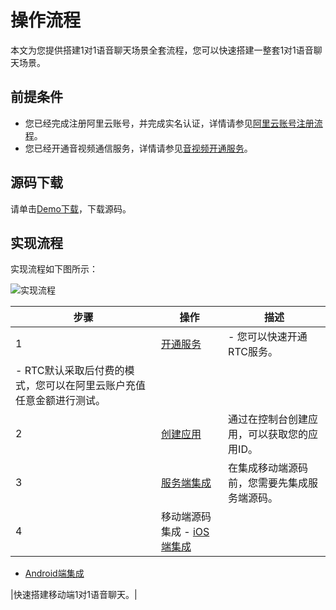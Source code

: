 # 操作流程

本文为您提供搭建1对1语音聊天场景全套流程，您可以快速搭建一整套1对1语音聊天场景。

## 前提条件

-   您已经完成注册阿里云账号，并完成实名认证，详情请参见[阿里云账号注册流程](https://help.aliyun.com/document_detail/37195.html#concept-gpr-axx-wdb)。
-   您已经开通音视频通信服务，详情请参见[音视频开通服务](https://help.aliyun.com/document_detail/111590.html#task-1797646)。

## 源码下载

请单击[Demo下载](https://github.com/aliyun/AliRTC-UserCase-VoiceCallSolution_1To1/tree/master)，下载源码。

## 实现流程

实现流程如下图所示：

![实现流程](https://static-aliyun-doc.oss-accelerate.aliyuncs.com/assets/img/zh-CN/3754607061/p120567.png)

|步骤|操作|描述|
|--|--|--|
|1|[开通服务](/cn.zh-CN/快速入门/开通服务.md)|-   您可以快速开通RTC服务。
-   RTC默认采取后付费的模式，您可以在阿里云账户充值任意金额进行测试。 |
|2|[创建应用](/cn.zh-CN/快速入门/创建应用.md)|通过在控制台创建应用，可以获取您的应用ID。|
|3|[服务端集成](/cn.zh-CN/解决方案/1对1语音聊天/集成服务端.md)|在集成移动端源码前，您需要先集成服务端源码。|
|4|移动端源码集成 -   [iOS端集成](/cn.zh-CN/解决方案/1对1语音聊天/集成iOS端.md)
-   [Android端集成](/cn.zh-CN/解决方案/1对1语音聊天/集成Android端.md)

|快速搭建移动端1对1语音聊天。|

